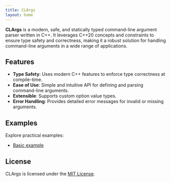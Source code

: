 ```yaml
---
title: CLArgs
layout: home
---
```


**CLArgs** is a modern, safe, and statically typed command-line argument parser written in C++. 
It leverages C++20 concepts and constraints to ensure type safety and correctness, 
making it a robust solution for handling command-line arguments in a wide range of applications.

## Features

- **Type Safety**: Uses modern C++ features to enforce type correctness at compile-time.
- **Ease of Use**: Simple and intuitive API for defining and parsing command-line arguments.
- **Extensible**: Supports custom option value types.
- **Error Handling**: Provides detailed error messages for invalid or missing arguments.

## Examples

Explore practical examples:

- [Basic example](examples/01_basic.md) 

## License

CLArgs is licensed under the [MIT License](https://opensource.org/license/mit).
